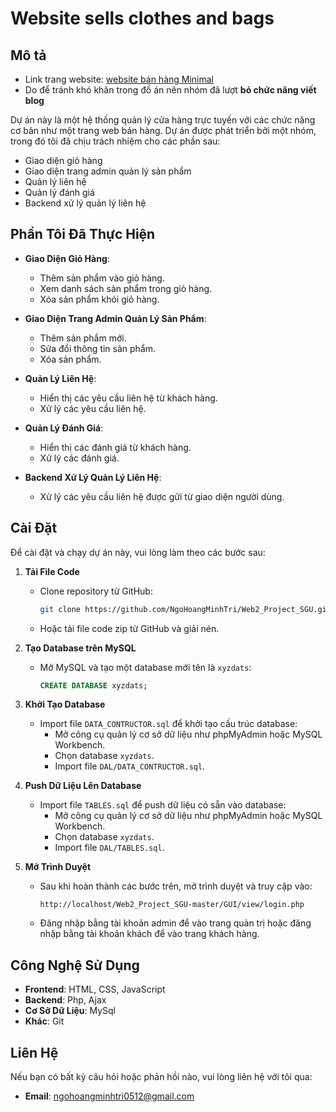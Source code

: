 # Website sells clothes and bags
## Mô tả
- Link trang website: [website bán hàng Minimal](https://minimal.crv.vn/)
- Do để tránh khó khăn trong đồ án nên nhóm đã lượt **bỏ chức năng viết blog**

Dự án này là một hệ thống quản lý cửa hàng trực tuyến với các chức năng cơ bản như một trang web bán hàng. Dự án được phát triển bởi một nhóm, trong đó tôi đã chịu trách nhiệm cho các phần sau:
- Giao diện giỏ hàng
- Giao diện trang admin quản lý sản phẩm
- Quản lý liên hệ
- Quản lý đánh giá
- Backend xử lý quản lý liên hệ

## Phần Tôi Đã Thực Hiện

- **Giao Diện Giỏ Hàng**: 
  - Thêm sản phẩm vào giỏ hàng.
  - Xem danh sách sản phẩm trong giỏ hàng.
  - Xóa sản phẩm khỏi giỏ hàng.

- **Giao Diện Trang Admin Quản Lý Sản Phẩm**: 
  - Thêm sản phẩm mới.
  - Sửa đổi thông tin sản phẩm.
  - Xóa sản phẩm.

- **Quản Lý Liên Hệ**: 
  - Hiển thị các yêu cầu liên hệ từ khách hàng.
  - Xử lý các yêu cầu liên hệ.

- **Quản Lý Đánh Giá**: 
  - Hiển thị các đánh giá từ khách hàng.
  - Xử lý các đánh giá.

- **Backend Xử Lý Quản Lý Liên Hệ**: 
  - Xử lý các yêu cầu liên hệ được gửi từ giao diện người dùng.

## Cài Đặt
Để cài đặt và chạy dự án này, vui lòng làm theo các bước sau:

1. **Tải File Code**
    - Clone repository từ GitHub:
      ```bash
      git clone https://github.com/NgoHoangMinhTri/Web2_Project_SGU.git
      ```
    - Hoặc tải file code zip từ GitHub và giải nén.

2. **Tạo Database trên MySQL**
    - Mở MySQL và tạo một database mới tên là `xyzdats`:
      ```sql
      CREATE DATABASE xyzdats;
      ```

3. **Khởi Tạo Database**
    - Import file `DATA_CONTRUCTOR.sql` để khởi tạo cấu trúc database:
      - Mở công cụ quản lý cơ sở dữ liệu như phpMyAdmin hoặc MySQL Workbench.
      - Chọn database `xyzdats`.
      - Import file `DAL/DATA_CONTRUCTOR.sql`.

4. **Push Dữ Liệu Lên Database**
    - Import file `TABLES.sql` để push dữ liệu có sẵn vào database:
      - Mở công cụ quản lý cơ sở dữ liệu như phpMyAdmin hoặc MySQL Workbench.
      - Chọn database `xyzdats`.
      - Import file `DAL/TABLES.sql`.

5. **Mở Trình Duyệt**
    - Sau khi hoàn thành các bước trên, mở trình duyệt và truy cập vào:
      ```
      http://localhost/Web2_Project_SGU-master/GUI/view/login.php
      ```
    - Đăng nhập bằng tài khoản admin để vào trang quản trị hoặc đăng nhập bằng tài khoản khách để vào trang khách hàng.

## Công Nghệ Sử Dụng
- **Frontend**: HTML, CSS, JavaScript
- **Backend**: Php, Ajax
- **Cơ Sở Dữ Liệu**: MySql
- **Khác**: Git

## Liên Hệ

Nếu bạn có bất kỳ câu hỏi hoặc phản hồi nào, vui lòng liên hệ với tôi qua:
- **Email**: ngohoangminhtri0512@gmail.com

